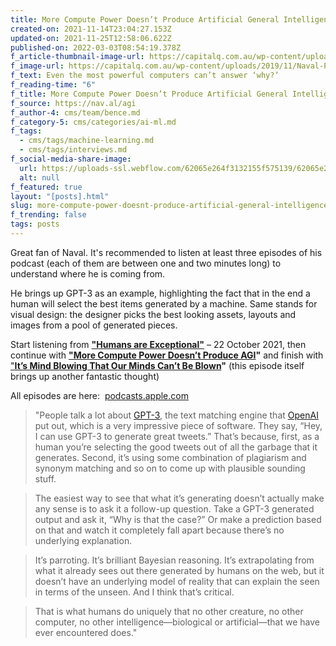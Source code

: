 ```yaml
---
title: More Compute Power Doesn’t Produce Artificial General Intelligence
created-on: 2021-11-14T23:04:27.153Z
updated-on: 2021-11-25T12:58:06.622Z
published-on: 2022-03-03T08:54:19.378Z
f_article-thumbnail-image-url: https://capitalq.com.au/wp-content/uploads/2019/11/Naval-Podcast-2-768x768.jpg
f_image-url: https://capitalq.com.au/wp-content/uploads/2019/11/Naval-Podcast-2-768x768.jpg
f_text: Even the most powerful computers can’t answer ‘why?’
f_reading-time: "6"
f_title: More Compute Power Doesn’t Produce Artificial General Intelligence
f_source: https://nav.al/agi
f_author-4: cms/team/bence.md
f_category-5: cms/categories/ai-ml.md
f_tags:
  - cms/tags/machine-learning.md
  - cms/tags/interviews.md
f_social-media-share-image:
  url: https://uploads-ssl.webflow.com/62065e264f3132155f575139/62065e264f31324eea575270_external-content.duckduckgo.jpg
  alt: null
f_featured: true
layout: "[posts].html"
slug: more-compute-power-doesnt-produce-artificial-general-intelligence
f_trending: false
tags: posts
---
```


Great fan of Naval. It's recommended to listen at least three episodes of his podcast (each of them are between one and two minutes long) to understand where he is coming from.

He brings up GPT-3 as an example, highlighting the fact that in the end a human will select the best items generated by a machine. Same stands for visual design: the designer picks the best looking assets, layouts and images from a pool of generated pieces.

Start listening from [**"Humans are Exceptional"**](https://nav.al/exceptional) – 22 October 2021, then continue with [**"More Compute Power Doesn’t Produce AGI**](https://nav.al/agi)**"** and finish with ["**It’s Mind Blowing That Our Minds Can’t Be Blown**](https://nav.al/mind-blowing)**"** (this episode itself brings up another fantastic thought)

All episodes are here:  [podcasts.apple.com](https://podcasts.apple.com/us/podcast/naval/id1454097755)

> "People talk a lot about [GPT-3](https://en.wikipedia.org/wiki/GPT-3), the text matching engine that [OpenAI](https://openai.com/) put out, which is a very impressive piece of software. They say, “Hey, I can use GPT-3 to generate great tweets.” That’s because, first, as a human you’re selecting the good tweets out of all the garbage that it generates. Second, it’s using some combination of plagiarism and synonym matching and so on to come up with plausible sounding stuff.

> The easiest way to see that what it’s generating doesn’t actually make any sense is to ask it a follow-up question. Take a GPT-3 generated output and ask it, “Why is that the case?” Or make a prediction based on that and watch it completely fall apart because there’s no underlying explanation.

> It’s parroting. It’s brilliant Bayesian reasoning. It’s extrapolating from what it already sees out there generated by humans on the web, but it doesn’t have an underlying model of reality that can explain the seen in terms of the unseen. And I think that’s critical.

> That is what humans do uniquely that no other creature, no other computer, no other intelligence—biological or artificial—that we have ever encountered does."
